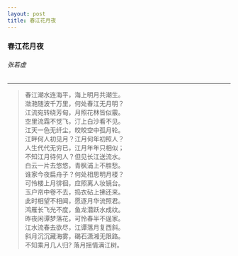 ```yaml
---
layout: post
title: 春江花月夜
---
```

### 春江花月夜
######         张若虚
---------------------

> 春江潮水连海平，海上明月共潮生。 <br />
> 潋滟随波千万里，何处春江无月明？ <br />
> 江流宛转绕芳甸，月照花林皆似霰。 <br />
> 空里流霜不觉飞，汀上白沙看不见。 <br />
> 江天一色无纤尘，皎皎空中孤月轮。 <br />
> 江畔何人初见月？江月何年初照人？ <br />
> 人生代代无穷已，江月年年只相似； <br />
> 不知江月待何人？但见长江送流水。 <br />
> 白云一片去悠悠，青枫浦上不胜愁。 <br />
> 谁家今夜扁舟子？何处相思明月楼？ <br />
> 可怜楼上月徘徊，应照离人妆镜台。 <br />
> 玉户帘中卷不去，捣衣砧上拂还来。 <br />
> 此时相望不相闻，愿逐月华流照君。 <br />
> 鸿雁长飞光不度，鱼龙潜跃水成纹。 <br />
> 昨夜闲谭梦落花，可怜春半不逞家。 <br /> 
> 江水流春去欲尽，江谭落月复西斜。 <br /> 
> 斜月沉沉藏海雾，碣石潇湘无限路。 <br />
> 不知乘月几人归? 落月摇情满江树。 <br />
